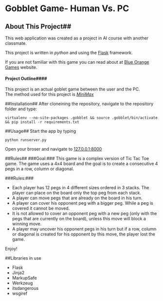 # Gobblet Game- Human Vs. PC #

## About This Project##
This web application was created as a project in AI course with another classmate.  

This project is written in *python* and using the [Flask](http://flask.pocoo.org) framework.

If you are not familiar with this game you can read about at [Blue Orange Games](http://en.whttp://www.blueorangegames.com/index.php/games/gobblet) website.

#### Project Outline####
This project is an actual goblet game between the user and the PC.  
The method used for this project is [*MiniMax*](http://en.wikipedia.org/wiki/Bahttp://en.wikipedia.org/wiki/Minimax)

##Installation##
After cloneining the repository, navigate to the repository folder and type:
```
virtualenv --no-site-packages .gobblet && source .gobblet/bin/activate && pip install -r requirements.txt
```
##Usage##
Start the app by typing 
```
python runserver.py
```
Open your broser and navigate to [127.0.0.1:8000](127.0.0.1:8000)

##Rules##
###Goal:###
This game is a complex version of Tic Tac Toe game. The game uses a 4x4 board and the goal is to create a consecutive 4 pegs in a row, column or diagonal.

###Rules:###
* Each player has 12 pegs in 4 different sizes ordered in 3 stacks. The player can place on the board only the top peg from each stack.
* A player can move pegs that are already on the board in his turn.
* A player can cover his opponent peg with a bigger peg. While a peg is covered it cannot be moved. 
* It is not allowed to cover an opponent peg with a new peg (only with the pegs that are currently on the board), unless this move will block a winning move.
* A player may uncover his opponent pegs in his turn but if a row, column or diagonal is created for his opponent by this move, the player lost the game.

Enjoy!


##Libraries in use
* Flask
* Jinja2
* MarkupSafe
* Werkzeug
* itsdangerous
* wsgiref
